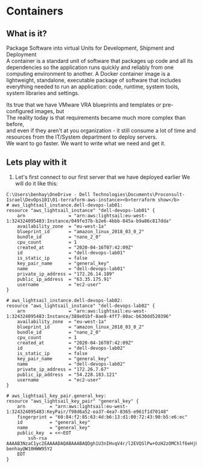 # Containers
## What is it?
Package Software into virtual Units for Development, Shipment and Deployment<br>A container is a standard unit of software that packages up code and all its dependencies so the application runs quickly and reliably from one computing environment to another. A Docker container image is a lightweight, standalone, executable package of software that includes everything needed to run an application: code, runtime, system tools, system libraries and settings.

Its true that we have VMware VRA blueprints and templates or pre-configured images, but<br>The reality today is that requirements became much more complex than before,<br>and even if they aren't at you organization - it still consume a lot of time and resources from the IT/System department to deploy servers.<br>
We want to go faster. We want to write what we need and get it.

## Lets play with it
1. Let's first connect to our first server that we have deployed earlier
We will do it like this:
```
C:\Users\benhay\OneDrive - Dell Technologies\Documents\Proconsult-Israel\DevOps101\01-terraform-aws-instance><b>terraform show</b>
# aws_lightsail_instance.dell-devops-lab01:
resource "aws_lightsail_instance" "dell-devops-lab01" {
    arn                = "arn:aws:lightsail:eu-west-1:324324095483:Instance/049fe37b-b2e6-4bbb-845a-b9a86c817dda"
    availability_zone  = "eu-west-1a"
    blueprint_id       = "amazon_linux_2018_03_0_2"
    bundle_id          = "nano_2_0"
    cpu_count          = 1
    created_at         = "2020-04-16T07:42:09Z"
    id                 = "dell-devops-lab01"
    is_static_ip       = false
    key_pair_name      = "general_key"
    name               = "dell-devops-lab01"
    private_ip_address = "172.26.14.189"
    public_ip_address  = "63.35.175.91"
    username           = "ec2-user"
}

# aws_lightsail_instance.dell-devops-lab02:
resource "aws_lightsail_instance" "dell-devops-lab02" {
    arn                = "arn:aws:lightsail:eu-west-1:324324095483:Instance/388e01bf-8ae8-4ff7-80ac-b630dd520396"
    availability_zone  = "eu-west-1a"
    blueprint_id       = "amazon_linux_2018_03_0_2"
    bundle_id          = "nano_2_0"
    cpu_count          = 1
    created_at         = "2020-04-16T07:42:09Z"
    id                 = "dell-devops-lab02"
    is_static_ip       = false
    key_pair_name      = "general_key"
    name               = "dell-devops-lab02"
    private_ip_address = "172.26.7.67"
    public_ip_address  = "54.228.183.121"
    username           = "ec2-user"
}

# aws_lightsail_key_pair.general_key:
resource "aws_lightsail_key_pair" "general_key" {
    arn         = "arn:aws:lightsail:eu-west-1:324324095483:KeyPair/f98d6a52-ea37-4ea7-8365-e961f1d70148"
    fingerprint = "60:84:f2:85:63:4d:b6:13:d1:00:72:43:90:b5:e6:ec"
    id          = "general_key"
    name        = "general_key"
    public_key  = <<~EOT
        ssh-rsa AAAAB3NzaC1yc2EAAAADAQABAAABAQDgh1U3nIHvqV4r/l2EVQSlPw+OzH2zOMChlf6eHjUZoo3IpwLhE5jQZBzLI/4TNllY2ZgWt8maq/0y/DJVKhkQj+zK0ETp7jNqYv4INM3y7okGsdNxgsrbUOw8i6hShY1DKfk7GeNAy8lUljjijhdMDWQHT2Nz5ekRxT1EDjXfSN0lIQDRYOhIrRHB7DrTi0cMg4CMEeMdzXM6gc56+woykskP28bPbVdk029c3N/xqoISzfprVRD7S+gZ5lkcLpPKaq3REWH45akPmXj3y4PVHoIbZ5TjLYR1+aj/gfsB9SsfmEQp4PUpLOpSwdslmpQlRoGOdWqT4RkpK/QxPv1d benhay@W10HWW95Y2
    EOT
}
```